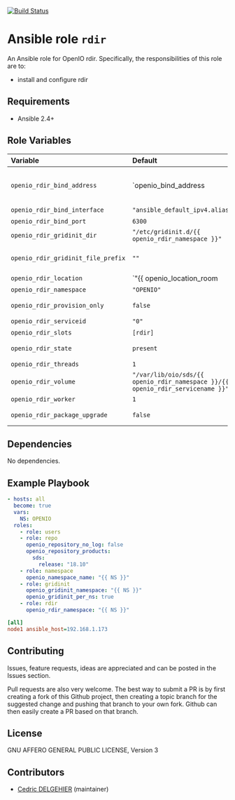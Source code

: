 [![Build Status](https://travis-ci.org/open-io/ansible-role-openio-rdir.svg?branch=master)](https://travis-ci.org/open-io/ansible-role-openio-rdir)
# Ansible role `rdir`

An Ansible role for OpenIO rdir. Specifically, the responsibilities of this role are to:

- install and configure rdir

## Requirements

- Ansible 2.4+

## Role Variables


| Variable   | Default | Comments (type)  |
| :---       | :---    | :---             |
| `openio_rdir_bind_address` | `openio_bind_address | default(hostvars[inventory_hostname]['ansible_' + openio_rdir_bind_interface]['ipv4']['address'])` | Address IP to use |
| `openio_rdir_bind_interface` | `"ansible_default_ipv4.alias"` | Interface to use |
| `openio_rdir_bind_port` | `6300` | Listening PORT |
| `openio_rdir_gridinit_dir` | `"/etc/gridinit.d/{{ openio_rdir_namespace }}"` | Path to copy the gridinit conf |
| `openio_rdir_gridinit_file_prefix` | `""` | Maybe set it to {{ openio_memcached_namespace }}- for old gridinit's style |
| `openio_rdir_location` | `"{{ openio_location_room | default ('') }}{{ openio_location_rack | default ('') }}{{ openio_location_server | default (ansible_hostname ~ '.') }}{{ openio_rdir_serviceid }}"` | Location |
| `openio_rdir_namespace` | `"OPENIO"` | Namespace |
| `openio_rdir_provision_only` | `false` | Provision only without restarting services |
| `openio_rdir_serviceid` | `"0"` | ID in gridinit |
| `openio_rdir_slots` | `[rdir]` | The service's slot in conscience |
| `openio_rdir_state` | `present` | If `absent` the configuration will be removed and service will be stop |
| `openio_rdir_threads` | `1` | Number of threads |
| `openio_rdir_volume` | `"/var/lib/oio/sds/{{ openio_rdir_namespace }}/{{ openio_rdir_servicename }}"` | Path to store data |
| `openio_rdir_worker` | `1` | Number of workers |
| `openio_rdir_package_upgrade` | `false` | Set the packages to the latest version (to be set in extra_vars) |

## Dependencies

No dependencies.

## Example Playbook

```yaml
- hosts: all
  become: true
  vars:
    NS: OPENIO
  roles:
    - role: users
    - role: repo
      openio_repository_no_log: false
      openio_repository_products:
        sds:
          release: "18.10"
    - role: namespace
      openio_namespace_name: "{{ NS }}"
    - role: gridinit
      openio_gridinit_namespace: "{{ NS }}"
      openio_gridinit_per_ns: true
    - role: rdir
      openio_rdir_namespace: "{{ NS }}"
```


```ini
[all]
node1 ansible_host=192.168.1.173
```

## Contributing

Issues, feature requests, ideas are appreciated and can be posted in the Issues section.

Pull requests are also very welcome.
The best way to submit a PR is by first creating a fork of this Github project, then creating a topic branch for the suggested change and pushing that branch to your own fork.
Github can then easily create a PR based on that branch.

## License

GNU AFFERO GENERAL PUBLIC LICENSE, Version 3

## Contributors

- [Cedric DELGEHIER](https://github.com/cdelgehier) (maintainer)
